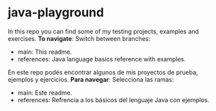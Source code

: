 # java-playground

In this repo you can find some of my testing projects, examples and exercises.
**To navigate**: Switch between branches:

- main: This readme.
- references: Java language basics reference with examples.

En este repo podés encontrar algunos de mis proyectos de prueba, ejemplos y ejercicios.
**Para navegar**: Selecciona las ramas:

- main: Este readme.
- references: Refrencia a los básicos del lenguaje Java con ejemplos.
